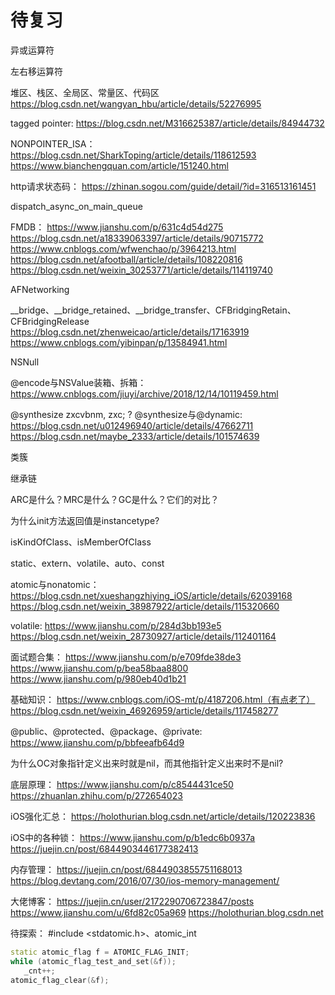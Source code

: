 # 待复习

异或运算符

左右移运算符

堆区、栈区、全局区、常量区、代码区
https://blog.csdn.net/wangyan_hbu/article/details/52276995

tagged pointer:
https://blog.csdn.net/M316625387/article/details/84944732

NONPOINTER_ISA：
https://blog.csdn.net/SharkToping/article/details/118612593
https://www.bianchengquan.com/article/151240.html

http请求状态码：
https://zhinan.sogou.com/guide/detail/?id=316513161451



dispatch_async_on_main_queue



FMDB：
https://www.jianshu.com/p/631c4d54d275
https://blog.csdn.net/a18339063397/article/details/90715772
https://www.cnblogs.com/wfwenchao/p/3964213.html
https://blog.csdn.net/afootball/article/details/108220816
https://blog.csdn.net/weixin_30253771/article/details/114119740

AFNetworking



\_\_bridge、\_\_bridge_retained、__bridge_transfer、CFBridgingRetain、CFBridgingRelease
https://blog.csdn.net/zhenweicao/article/details/17163919
https://www.cnblogs.com/yibinpan/p/13584941.html



NSNull

@encode与NSValue装箱、拆箱：
https://www.cnblogs.com/jiuyi/archive/2018/12/14/10119459.html



@synthesize zxcvbnm, zxc; ? @synthesize与@dynamic:
https://blog.csdn.net/u012496940/article/details/47662711
https://blog.csdn.net/maybe_2333/article/details/101574639

类簇

继承链

ARC是什么？MRC是什么？GC是什么？它们的对比？

为什么init方法返回值是instancetype?



isKindOfClass、isMemberOfClass

static、extern、volatile、auto、const

atomic与nonatomic：
https://blog.csdn.net/xueshangzhiying_iOS/article/details/62039168
https://blog.csdn.net/weixin_38987922/article/details/115320660

volatile:
https://www.jianshu.com/p/284d3bb193e5
https://blog.csdn.net/weixin_28730927/article/details/112401164

面试题合集：
https://www.jianshu.com/p/e709fde38de3
https://www.jianshu.com/p/bea58baa8800
https://www.jianshu.com/p/980eb40d1b21

基础知识：
https://www.cnblogs.com/iOS-mt/p/4187206.html（有点老了）
https://blog.csdn.net/weixin_46926959/article/details/117458277

@public、@protected、@package、@private:
https://www.jianshu.com/p/bbfeeafb64d9

为什么OC对象指针定义出来时就是nil，而其他指针定义出来时不是nil?

底层原理：
https://www.jianshu.com/p/c8544431ce50
https://zhuanlan.zhihu.com/p/272654023

iOS强化汇总：
https://holothurian.blog.csdn.net/article/details/120223836

iOS中的各种锁：
https://www.jianshu.com/p/b1edc6b0937a
https://juejin.cn/post/6844903446177382413

内存管理：
https://juejin.cn/post/6844903855751168013
https://blog.devtang.com/2016/07/30/ios-memory-management/

大佬博客：
https://juejin.cn/user/2172290706723847/posts
https://www.jianshu.com/u/6fd82c05a969
https://holothurian.blog.csdn.net



待探索：
\#include <stdatomic.h>、atomic_int

```c++
static atomic_flag f = ATOMIC_FLAG_INIT;
while (atomic_flag_test_and_set(&f));
   _cnt++;         
atomic_flag_clear(&f);
```

